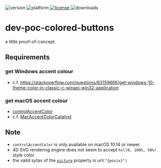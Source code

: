 ![version](https://img.shields.io/badge/version-19%2B-5682DF)
![platform](https://img.shields.io/static/v1?label=platform&message=mac-intel%20|%20mac-arm%20|%20win-64&color=blue)
[![license](https://img.shields.io/github/license/miyako/dev-poc-colored-buttons)](LICENSE)
![downloads](https://img.shields.io/github/downloads/miyako/dev-poc-colored-buttons/total)

# dev-poc-colored-buttons
a little proof-of-concept.

## Requirements

### get Windows accent colour

* c.f. https://stackoverflow.com/questions/63159666/get-windows-10-theme-color-in-classic-c-winapi-win32-application
 
### get macOS accent colour

* [controlAccentColor](https://developer.apple.com/documentation/appkit/nscolor/3000782-controlaccentcolor)
* c.f. [MacAccentColorCatalyst](https://github.com/DylanMcD8/MacAccentColorCatalyst/tree/main)

## Note

* `controlAccentColor` is only available on macOS 10.14 or newer
* 4D SVG rendering engine does not seem to accept `hsl(0, 100%, 50%)` style color.
* the valid sytax of the [`picture`](https://developer.4d.com/docs/FormObjects/propertiesPicture#pathname) property is url`("{posix}")`
